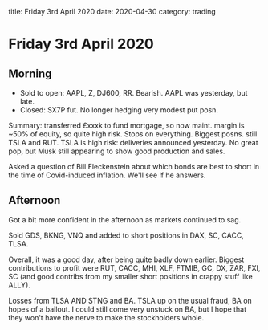 title: Friday 3rd April 2020
date: 2020-04-30
category: trading

# Friday 3rd April 2020

## Morning

* Sold to open: AAPL, Z, DJ600, RR. Bearish. AAPL was yesterday, but late.
* Closed: SX7P fut. No longer hedging very modest put posn.

Summary: transferred £xxxk to fund mortgage, so now maint. margin is ~50% of equity, so quite high risk. Stops on everything. Biggest posns. still TSLA and RUT. TSLA is high risk: deliveries announced yesterday. No great pop, but Musk still appearing to show good production and sales.

Asked a question of Bill Fleckenstein about which bonds are best to short in the time of Covid-induced inflation. We'll see if he answers.

## Afternoon

Got a bit more confident in the afternoon as markets continued to sag.

Sold GDS, BKNG, VNQ and added to short positions in DAX, SC, CACC, TLSA.

Overall, it was a good day, after being quite badly down earlier. Biggest contributions to profit were RUT, CACC, MHI, XLF, FTMIB, GC, DX, ZAR, FXI, SC \(and good contribs from my smaller short positions in crappy stuff like ALLY\).

Losses from TLSA AND STNG and BA. TSLA up on the usual fraud, BA on hopes of a bailout. I could still come very unstuck on BA, but I hope that they won't have the nerve to make the stockholders whole.

